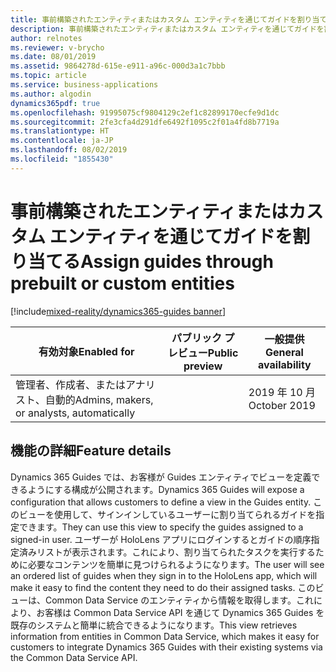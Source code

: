 ```yaml
---
title: 事前構築されたエンティティまたはカスタム エンティティを通じてガイドを割り当てる
description: 事前構築されたエンティティまたはカスタム エンティティを通じてガイドを割り当てる
author: relnotes
ms.reviewer: v-brycho
ms.date: 08/01/2019
ms.assetid: 9864278d-615e-e911-a96c-000d3a1c7bbb
ms.topic: article
ms.service: business-applications
ms.author: algodin
dynamics365pdf: true
ms.openlocfilehash: 91995075cf9804129c2ef1c82899170ecfe9d1dc
ms.sourcegitcommit: 2fe3cfa4d291dfe6492f1095c2f01a4fd8b7719a
ms.translationtype: HT
ms.contentlocale: ja-JP
ms.lasthandoff: 08/02/2019
ms.locfileid: "1855430"
---
```

# <a name="assign-guides-through-prebuilt-or-custom-entities"></a><span data-ttu-id="e9b17-103">事前構築されたエンティティまたはカスタム エンティティを通じてガイドを割り当てる</span><span class="sxs-lookup"><span data-stu-id="e9b17-103">Assign guides through prebuilt or custom entities</span></span>
[!include[mixed-reality/dynamics365-guides banner](../includes/mixed-reality/dynamics365-guides.md)]

| <span data-ttu-id="e9b17-104">有効対象</span><span class="sxs-lookup"><span data-stu-id="e9b17-104">Enabled for</span></span>    |  <span data-ttu-id="e9b17-105">パブリック プレビュー</span><span class="sxs-lookup"><span data-stu-id="e9b17-105">Public preview</span></span> | <span data-ttu-id="e9b17-106">一般提供</span><span class="sxs-lookup"><span data-stu-id="e9b17-106">General availability</span></span> | 
| ---------- | ---------- |---------- |
|<span data-ttu-id="e9b17-107">管理者、作成者、またはアナリスト、自動的</span><span class="sxs-lookup"><span data-stu-id="e9b17-107">Admins, makers, or analysts, automatically</span></span>|| <span data-ttu-id="e9b17-108">2019 年 10 月</span><span class="sxs-lookup"><span data-stu-id="e9b17-108">October 2019</span></span>|






## <a name="feature-details"></a><span data-ttu-id="e9b17-109">機能の詳細</span><span class="sxs-lookup"><span data-stu-id="e9b17-109">Feature details</span></span>
<!--feature detail start -->
<span data-ttu-id="e9b17-110">Dynamics 365 Guides では、お客様が Guides エンティティでビューを定義できるようにする構成が公開されます。</span><span class="sxs-lookup"><span data-stu-id="e9b17-110">Dynamics 365 Guides will expose a configuration that allows customers to define a view in the Guides entity.</span></span> <span data-ttu-id="e9b17-111">このビューを使用して、サインインしているユーザーに割り当てられるガイドを指定できます。</span><span class="sxs-lookup"><span data-stu-id="e9b17-111">They can use this view to specify the guides assigned to a signed-in user.</span></span> <span data-ttu-id="e9b17-112">ユーザーが HoloLens アプリにログインするとガイドの順序指定済みリストが表示されます。これにより、割り当てられたタスクを実行するために必要なコンテンツを簡単に見つけられるようになります。</span><span class="sxs-lookup"><span data-stu-id="e9b17-112">The user will see an ordered list of guides when they sign in to the HoloLens app, which will make it easy to find the content they need to do their assigned tasks.</span></span> <span data-ttu-id="e9b17-113">このビューは、Common Data Service のエンティティから情報を取得します。これにより、お客様は Common Data Service API を通じて Dynamics 365 Guides を既存のシステムと簡単に統合できるようになります。</span><span class="sxs-lookup"><span data-stu-id="e9b17-113">This view retrieves information from entities in Common Data Service, which makes it easy for customers to integrate Dynamics 365 Guides with their existing systems via the Common Data Service API.</span></span>
<!--feature detail end -->











